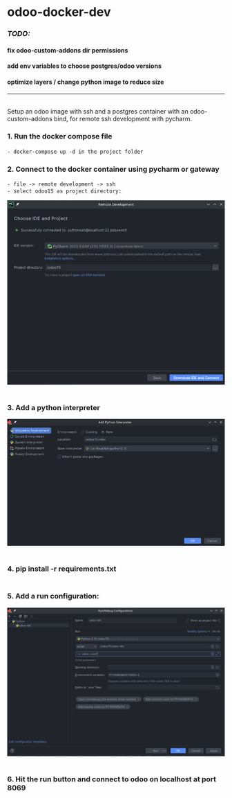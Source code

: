 # odoo-docker-dev

### <i>TODO:</i> 
#### fix odoo-custom-addons dir permissions
#### add env variables to choose postgres/odoo versions
#### optimize layers / change python image to reduce size

<hr>
<br>
Setup an odoo image with ssh and a postgres container with an odoo-custom-addons bind, for remote ssh development with
pycharm.

### 1. Run the docker compose file
    - docker-compose up -d in the project folder

### 2. Connect to the docker container using pycharm or gateway
    - file -> remote development -> ssh
    - select odoo15 as project directory:
![img.png](.images/img.png)<br><br>

### 3. Add a python interpreter

![img.png](.images/img2.png)<br><br>

### 4. pip install -r requirements.txt<br><br>
### 5. Add a run configuration:
   
![img.png](.images/img3.png)<br><br>

### 6. Hit the run button and connect to odoo on localhost at port 8069



